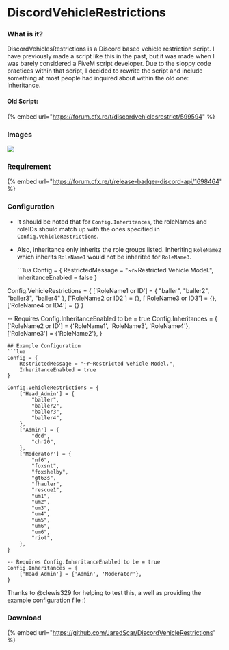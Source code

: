 # DiscordVehicleRestrictions

### What is it?

DiscordVehiclesRestrictions is a Discord based vehicle restriction script. I have previously made a script like this in the past, but it was made when I was barely considered a FiveM script developer. Due to the sloppy code practices within that script, I decided to rewrite the script and include something at most people had inquired about within the old one: Inheritance.

#### Old Script:

{% embed url="https://forum.cfx.re/t/discordvehiclesrestrict/599594" %}

### Images

![](https://i.gyazo.com/415c775a6cd94f194e22c9843778bdb0.gif)

### Requirement

{% embed url="https://forum.cfx.re/t/release-badger-discord-api/1698464" %}

### Configuration

* It should be noted that for `Config.Inheritances`, the roleNames and roleIDs should match up with the ones specified in `Config.VehicleRestrictions`.
* Also, inheritance only inherits the role groups listed. Inheriting `RoleName2` which inherits `RoleName1` would not be inherited for `RoleName3`.

  \`\`\`lua Config = { RestrictedMessage = "~r~Restricted Vehicle Model.", InheritanceEnabled = false }

Config.VehicleRestrictions = { \['RoleName1 or ID'\] = { "baller", "baller2", "baller3", "baller4" }, \['RoleName2 or ID2'\] = {}, \['RoleName3 or ID3'\] = {}, \['RoleName4 or ID4'\] = {} }

-- Requires Config.InheritanceEnabled to be = true Config.Inheritances = { \['RoleName2 or ID'\] = {'RoleName1', 'RoleName3', 'RoleName4'}, \['RoleName3'\] = {'RoleName2'}, }

```text
## Example Configuration
```lua
Config = {
    RestrictedMessage = "~r~Restricted Vehicle Model.",
    InheritanceEnabled = true
}

Config.VehicleRestrictions = {
    ['Head_Admin'] = {
        "baller",
        "baller2",
        "baller3",
        "baller4",
    },
    ['Admin'] = {
        "dcd",
        "chr20",
    },
    ['Moderator'] = {
        "nf6",
        "foxsnt",
        "foxshelby",
        "gt63s",
        "fhauler",
        "rescue1",
        "um1",
        "um2",
        "um3",
        "um4",
        "um5",
        "um6",
        "um6",
        "riot",
    },
}

-- Requires Config.InheritanceEnabled to be = true
Config.Inheritances = {
    ['Head_Admin'] = {'Admin', 'Moderator'},
}
```

Thanks to @clewis329 for helping to test this, a well as providing the example configuration file :\)

### Download

{% embed url="https://github.com/JaredScar/DiscordVehicleRestrictions" %}

